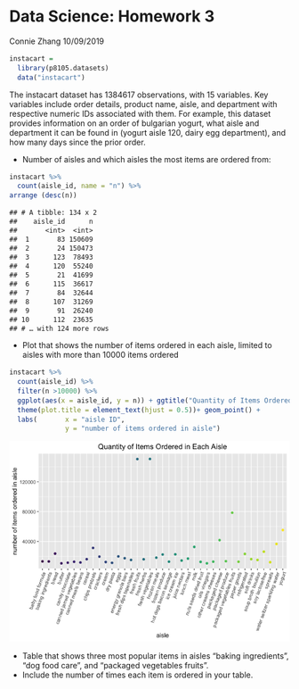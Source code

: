 Data Science: Homework 3
================
Connie Zhang
10/09/2019

``` r
instacart = 
  library(p8105.datasets)
  data("instacart")
```

The instacart dataset has 1384617 observations, with 15 variables. Key
variables include order details, product name, aisle, and department
with respective numeric IDs associated with them. For example, this
dataset provides information on an order of bulgarian yogurt, what aisle
and department it can be found in (yogurt aisle 120, dairy egg
department), and how many days since the prior order.

  - Number of aisles and which aisles the most items are ordered from:

<!-- end list -->

``` r
instacart %>%
  count(aisle_id, name = "n") %>% 
arrange (desc(n))
```

    ## # A tibble: 134 x 2
    ##    aisle_id      n
    ##       <int>  <int>
    ##  1       83 150609
    ##  2       24 150473
    ##  3      123  78493
    ##  4      120  55240
    ##  5       21  41699
    ##  6      115  36617
    ##  7       84  32644
    ##  8      107  31269
    ##  9       91  26240
    ## 10      112  23635
    ## # … with 124 more rows

  - Plot that shows the number of items ordered in each aisle, limited
    to aisles with more than 10000 items ordered

<!-- end list -->

``` r
instacart %>%
  count(aisle_id) %>%
  filter(n >10000) %>%
  ggplot(aes(x = aisle_id, y = n)) + ggtitle("Quantity of Items Ordered in Each Aisle") +
  theme(plot.title = element_text(hjust = 0.5))+ geom_point() + 
  labs(       x = "aisle ID",
              y = "number of items ordered in aisle")
```

![](p8105_hw3_cz2540_files/figure-gfm/unnamed-chunk-3-1.png)<!-- -->

  - Table that shows three most popular items in aisles “baking
    ingredients”, “dog food care”, and “packaged vegetables fruits”.
  - Include the number of times each item is ordered in your table.
